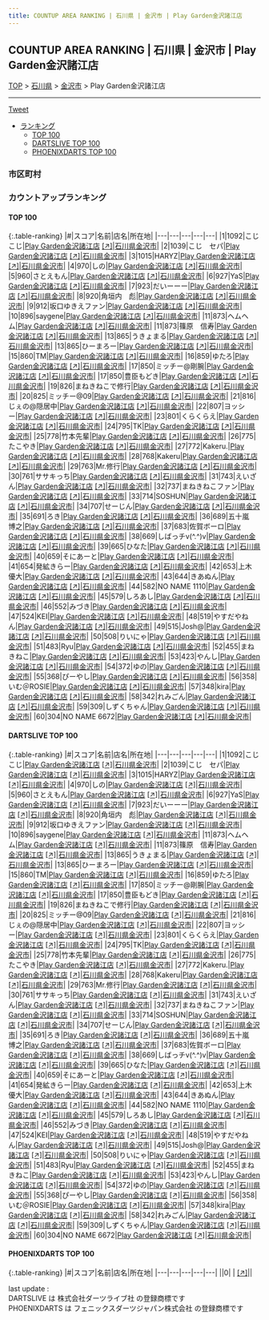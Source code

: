 ```yaml
---
title: COUNTUP AREA RANKING | 石川県 | 金沢市 | Play Garden金沢諸江店
---
```

## COUNTUP AREA RANKING | 石川県 | 金沢市 | Play Garden金沢諸江店

[TOP](/darts/rank/) > [石川県](/darts/rank/石川県/) > [金沢市](/darts/rank/石川県/金沢市/) > Play Garden金沢諸江店

___

<a href="https://twitter.com/share?ref_src=twsrc%5Etfw" data-text="COUNTUP AREA RANKING | 石川県金沢市Play Garden金沢諸江店" class="twitter-share-button" data-hashtags="DARTSLIVE,PHOENIXDARTS,darts,ダーツ" data-show-count="false">Tweet</a>

* [ランキング](#カウントアップランキング)
    * [TOP 100](#top-100)
    * [DARTSLIVE TOP 100](#dartslive-top-100)
    * [PHOENIXDARTS TOP 100](#phoenixdarts-top-100)

### 市区町村

<ul>

</ul>

### カウントアップランキング

#### TOP 100



{:.table-ranking}
|#|スコア|名前|店名|所在地|
|---|---|---|---|---|
|1|1092|<span class="rank-name-dl">こじこじ</span>|<a href="/darts/rank/shops/b4035b85b05b533858d385ea46352d8f.html">Play Garden金沢諸江店</a> <a href="https://search.dartslive.com/jp/shop/b4035b85b05b533858d385ea46352d8f">[↗]</a>|<a href="/darts/rank/石川県/金沢市">石川県金沢市</a>|
|2|1039|<span class="rank-name-dl">こじ　セパ</span>|<a href="/darts/rank/shops/b4035b85b05b533858d385ea46352d8f.html">Play Garden金沢諸江店</a> <a href="https://search.dartslive.com/jp/shop/b4035b85b05b533858d385ea46352d8f">[↗]</a>|<a href="/darts/rank/石川県/金沢市">石川県金沢市</a>|
|3|1015|<span class="rank-name-dl">HARYZ</span>|<a href="/darts/rank/shops/b4035b85b05b533858d385ea46352d8f.html">Play Garden金沢諸江店</a> <a href="https://search.dartslive.com/jp/shop/b4035b85b05b533858d385ea46352d8f">[↗]</a>|<a href="/darts/rank/石川県/金沢市">石川県金沢市</a>|
|4|970|<span class="rank-name-dl">しの</span>|<a href="/darts/rank/shops/b4035b85b05b533858d385ea46352d8f.html">Play Garden金沢諸江店</a> <a href="https://search.dartslive.com/jp/shop/b4035b85b05b533858d385ea46352d8f">[↗]</a>|<a href="/darts/rank/石川県/金沢市">石川県金沢市</a>|
|5|960|<span class="rank-name-dl">さとえもん</span>|<a href="/darts/rank/shops/b4035b85b05b533858d385ea46352d8f.html">Play Garden金沢諸江店</a> <a href="https://search.dartslive.com/jp/shop/b4035b85b05b533858d385ea46352d8f">[↗]</a>|<a href="/darts/rank/石川県/金沢市">石川県金沢市</a>|
|6|927|<span class="rank-name-dl">YaS</span>|<a href="/darts/rank/shops/b4035b85b05b533858d385ea46352d8f.html">Play Garden金沢諸江店</a> <a href="https://search.dartslive.com/jp/shop/b4035b85b05b533858d385ea46352d8f">[↗]</a>|<a href="/darts/rank/石川県/金沢市">石川県金沢市</a>|
|7|923|<span class="rank-name-dl">だいーーー</span>|<a href="/darts/rank/shops/b4035b85b05b533858d385ea46352d8f.html">Play Garden金沢諸江店</a> <a href="https://search.dartslive.com/jp/shop/b4035b85b05b533858d385ea46352d8f">[↗]</a>|<a href="/darts/rank/石川県/金沢市">石川県金沢市</a>|
|8|920|<span class="rank-name-dl">角垣内　彪</span>|<a href="/darts/rank/shops/b4035b85b05b533858d385ea46352d8f.html">Play Garden金沢諸江店</a> <a href="https://search.dartslive.com/jp/shop/b4035b85b05b533858d385ea46352d8f">[↗]</a>|<a href="/darts/rank/石川県/金沢市">石川県金沢市</a>|
|9|912|<span class="rank-name-dl">坂口ゆきえファン</span>|<a href="/darts/rank/shops/b4035b85b05b533858d385ea46352d8f.html">Play Garden金沢諸江店</a> <a href="https://search.dartslive.com/jp/shop/b4035b85b05b533858d385ea46352d8f">[↗]</a>|<a href="/darts/rank/石川県/金沢市">石川県金沢市</a>|
|10|896|<span class="rank-name-dl">saygene</span>|<a href="/darts/rank/shops/b4035b85b05b533858d385ea46352d8f.html">Play Garden金沢諸江店</a> <a href="https://search.dartslive.com/jp/shop/b4035b85b05b533858d385ea46352d8f">[↗]</a>|<a href="/darts/rank/石川県/金沢市">石川県金沢市</a>|
|11|873|<span class="rank-name-dl">ヘムヘム</span>|<a href="/darts/rank/shops/b4035b85b05b533858d385ea46352d8f.html">Play Garden金沢諸江店</a> <a href="https://search.dartslive.com/jp/shop/b4035b85b05b533858d385ea46352d8f">[↗]</a>|<a href="/darts/rank/石川県/金沢市">石川県金沢市</a>|
|11|873|<span class="rank-name-dl">篠原　信寿</span>|<a href="/darts/rank/shops/b4035b85b05b533858d385ea46352d8f.html">Play Garden金沢諸江店</a> <a href="https://search.dartslive.com/jp/shop/b4035b85b05b533858d385ea46352d8f">[↗]</a>|<a href="/darts/rank/石川県/金沢市">石川県金沢市</a>|
|13|865|<span class="rank-name-dl">うきょまる</span>|<a href="/darts/rank/shops/b4035b85b05b533858d385ea46352d8f.html">Play Garden金沢諸江店</a> <a href="https://search.dartslive.com/jp/shop/b4035b85b05b533858d385ea46352d8f">[↗]</a>|<a href="/darts/rank/石川県/金沢市">石川県金沢市</a>|
|13|865|<span class="rank-name-dl">ひーまろー</span>|<a href="/darts/rank/shops/b4035b85b05b533858d385ea46352d8f.html">Play Garden金沢諸江店</a> <a href="https://search.dartslive.com/jp/shop/b4035b85b05b533858d385ea46352d8f">[↗]</a>|<a href="/darts/rank/石川県/金沢市">石川県金沢市</a>|
|15|860|<span class="rank-name-dl">TM</span>|<a href="/darts/rank/shops/b4035b85b05b533858d385ea46352d8f.html">Play Garden金沢諸江店</a> <a href="https://search.dartslive.com/jp/shop/b4035b85b05b533858d385ea46352d8f">[↗]</a>|<a href="/darts/rank/石川県/金沢市">石川県金沢市</a>|
|16|859|<span class="rank-name-dl">ゆたろ</span>|<a href="/darts/rank/shops/b4035b85b05b533858d385ea46352d8f.html">Play Garden金沢諸江店</a> <a href="https://search.dartslive.com/jp/shop/b4035b85b05b533858d385ea46352d8f">[↗]</a>|<a href="/darts/rank/石川県/金沢市">石川県金沢市</a>|
|17|850|<span class="rank-name-dl">ミッチー@剛腕</span>|<a href="/darts/rank/shops/b4035b85b05b533858d385ea46352d8f.html">Play Garden金沢諸江店</a> <a href="https://search.dartslive.com/jp/shop/b4035b85b05b533858d385ea46352d8f">[↗]</a>|<a href="/darts/rank/石川県/金沢市">石川県金沢市</a>|
|17|850|<span class="rank-name-dl">豊臣もどき</span>|<a href="/darts/rank/shops/b4035b85b05b533858d385ea46352d8f.html">Play Garden金沢諸江店</a> <a href="https://search.dartslive.com/jp/shop/b4035b85b05b533858d385ea46352d8f">[↗]</a>|<a href="/darts/rank/石川県/金沢市">石川県金沢市</a>|
|19|826|<span class="rank-name-dl">まねきねこで修行</span>|<a href="/darts/rank/shops/b4035b85b05b533858d385ea46352d8f.html">Play Garden金沢諸江店</a> <a href="https://search.dartslive.com/jp/shop/b4035b85b05b533858d385ea46352d8f">[↗]</a>|<a href="/darts/rank/石川県/金沢市">石川県金沢市</a>|
|20|825|<span class="rank-name-dl">ミッチー@09</span>|<a href="/darts/rank/shops/b4035b85b05b533858d385ea46352d8f.html">Play Garden金沢諸江店</a> <a href="https://search.dartslive.com/jp/shop/b4035b85b05b533858d385ea46352d8f">[↗]</a>|<a href="/darts/rank/石川県/金沢市">石川県金沢市</a>|
|21|816|<span class="rank-name-dl">じぇの@隠居中</span>|<a href="/darts/rank/shops/b4035b85b05b533858d385ea46352d8f.html">Play Garden金沢諸江店</a> <a href="https://search.dartslive.com/jp/shop/b4035b85b05b533858d385ea46352d8f">[↗]</a>|<a href="/darts/rank/石川県/金沢市">石川県金沢市</a>|
|22|807|<span class="rank-name-dl">ヨッシー</span>|<a href="/darts/rank/shops/b4035b85b05b533858d385ea46352d8f.html">Play Garden金沢諸江店</a> <a href="https://search.dartslive.com/jp/shop/b4035b85b05b533858d385ea46352d8f">[↗]</a>|<a href="/darts/rank/石川県/金沢市">石川県金沢市</a>|
|23|801|<span class="rank-name-dl">くらくらえ</span>|<a href="/darts/rank/shops/b4035b85b05b533858d385ea46352d8f.html">Play Garden金沢諸江店</a> <a href="https://search.dartslive.com/jp/shop/b4035b85b05b533858d385ea46352d8f">[↗]</a>|<a href="/darts/rank/石川県/金沢市">石川県金沢市</a>|
|24|795|<span class="rank-name-dl">TK</span>|<a href="/darts/rank/shops/b4035b85b05b533858d385ea46352d8f.html">Play Garden金沢諸江店</a> <a href="https://search.dartslive.com/jp/shop/b4035b85b05b533858d385ea46352d8f">[↗]</a>|<a href="/darts/rank/石川県/金沢市">石川県金沢市</a>|
|25|778|<span class="rank-name-dl">竹本先輩</span>|<a href="/darts/rank/shops/b4035b85b05b533858d385ea46352d8f.html">Play Garden金沢諸江店</a> <a href="https://search.dartslive.com/jp/shop/b4035b85b05b533858d385ea46352d8f">[↗]</a>|<a href="/darts/rank/石川県/金沢市">石川県金沢市</a>|
|26|775|<span class="rank-name-dl">たこやき</span>|<a href="/darts/rank/shops/b4035b85b05b533858d385ea46352d8f.html">Play Garden金沢諸江店</a> <a href="https://search.dartslive.com/jp/shop/b4035b85b05b533858d385ea46352d8f">[↗]</a>|<a href="/darts/rank/石川県/金沢市">石川県金沢市</a>|
|27|772|<span class="rank-name-dl">Kakeru.</span>|<a href="/darts/rank/shops/b4035b85b05b533858d385ea46352d8f.html">Play Garden金沢諸江店</a> <a href="https://search.dartslive.com/jp/shop/b4035b85b05b533858d385ea46352d8f">[↗]</a>|<a href="/darts/rank/石川県/金沢市">石川県金沢市</a>|
|28|768|<span class="rank-name-dl">Kakeru</span>|<a href="/darts/rank/shops/b4035b85b05b533858d385ea46352d8f.html">Play Garden金沢諸江店</a> <a href="https://search.dartslive.com/jp/shop/b4035b85b05b533858d385ea46352d8f">[↗]</a>|<a href="/darts/rank/石川県/金沢市">石川県金沢市</a>|
|29|763|<span class="rank-name-dl">Mr.修行</span>|<a href="/darts/rank/shops/b4035b85b05b533858d385ea46352d8f.html">Play Garden金沢諸江店</a> <a href="https://search.dartslive.com/jp/shop/b4035b85b05b533858d385ea46352d8f">[↗]</a>|<a href="/darts/rank/石川県/金沢市">石川県金沢市</a>|
|30|761|<span class="rank-name-dl">ササキっち</span>|<a href="/darts/rank/shops/b4035b85b05b533858d385ea46352d8f.html">Play Garden金沢諸江店</a> <a href="https://search.dartslive.com/jp/shop/b4035b85b05b533858d385ea46352d8f">[↗]</a>|<a href="/darts/rank/石川県/金沢市">石川県金沢市</a>|
|31|743|<span class="rank-name-dl">えいざん</span>|<a href="/darts/rank/shops/b4035b85b05b533858d385ea46352d8f.html">Play Garden金沢諸江店</a> <a href="https://search.dartslive.com/jp/shop/b4035b85b05b533858d385ea46352d8f">[↗]</a>|<a href="/darts/rank/石川県/金沢市">石川県金沢市</a>|
|32|737|<span class="rank-name-dl">まねきねこファン</span>|<a href="/darts/rank/shops/b4035b85b05b533858d385ea46352d8f.html">Play Garden金沢諸江店</a> <a href="https://search.dartslive.com/jp/shop/b4035b85b05b533858d385ea46352d8f">[↗]</a>|<a href="/darts/rank/石川県/金沢市">石川県金沢市</a>|
|33|714|<span class="rank-name-dl">SOSHUN</span>|<a href="/darts/rank/shops/b4035b85b05b533858d385ea46352d8f.html">Play Garden金沢諸江店</a> <a href="https://search.dartslive.com/jp/shop/b4035b85b05b533858d385ea46352d8f">[↗]</a>|<a href="/darts/rank/石川県/金沢市">石川県金沢市</a>|
|34|707|<span class="rank-name-dl">せーじん</span>|<a href="/darts/rank/shops/b4035b85b05b533858d385ea46352d8f.html">Play Garden金沢諸江店</a> <a href="https://search.dartslive.com/jp/shop/b4035b85b05b533858d385ea46352d8f">[↗]</a>|<a href="/darts/rank/石川県/金沢市">石川県金沢市</a>|
|35|691|<span class="rank-name-dl">ろき</span>|<a href="/darts/rank/shops/b4035b85b05b533858d385ea46352d8f.html">Play Garden金沢諸江店</a> <a href="https://search.dartslive.com/jp/shop/b4035b85b05b533858d385ea46352d8f">[↗]</a>|<a href="/darts/rank/石川県/金沢市">石川県金沢市</a>|
|36|689|<span class="rank-name-dl">五十嵐　博之</span>|<a href="/darts/rank/shops/b4035b85b05b533858d385ea46352d8f.html">Play Garden金沢諸江店</a> <a href="https://search.dartslive.com/jp/shop/b4035b85b05b533858d385ea46352d8f">[↗]</a>|<a href="/darts/rank/石川県/金沢市">石川県金沢市</a>|
|37|683|<span class="rank-name-dl">佐賀ボーロ</span>|<a href="/darts/rank/shops/b4035b85b05b533858d385ea46352d8f.html">Play Garden金沢諸江店</a> <a href="https://search.dartslive.com/jp/shop/b4035b85b05b533858d385ea46352d8f">[↗]</a>|<a href="/darts/rank/石川県/金沢市">石川県金沢市</a>|
|38|669|<span class="rank-name-dl">しばっチv(^.^)v</span>|<a href="/darts/rank/shops/b4035b85b05b533858d385ea46352d8f.html">Play Garden金沢諸江店</a> <a href="https://search.dartslive.com/jp/shop/b4035b85b05b533858d385ea46352d8f">[↗]</a>|<a href="/darts/rank/石川県/金沢市">石川県金沢市</a>|
|39|665|<span class="rank-name-dl">ひなた</span>|<a href="/darts/rank/shops/b4035b85b05b533858d385ea46352d8f.html">Play Garden金沢諸江店</a> <a href="https://search.dartslive.com/jp/shop/b4035b85b05b533858d385ea46352d8f">[↗]</a>|<a href="/darts/rank/石川県/金沢市">石川県金沢市</a>|
|40|659|<span class="rank-name-dl">そにあーと</span>|<a href="/darts/rank/shops/b4035b85b05b533858d385ea46352d8f.html">Play Garden金沢諸江店</a> <a href="https://search.dartslive.com/jp/shop/b4035b85b05b533858d385ea46352d8f">[↗]</a>|<a href="/darts/rank/石川県/金沢市">石川県金沢市</a>|
|41|654|<span class="rank-name-dl">発絋きらー</span>|<a href="/darts/rank/shops/b4035b85b05b533858d385ea46352d8f.html">Play Garden金沢諸江店</a> <a href="https://search.dartslive.com/jp/shop/b4035b85b05b533858d385ea46352d8f">[↗]</a>|<a href="/darts/rank/石川県/金沢市">石川県金沢市</a>|
|42|653|<span class="rank-name-dl">上木 優大</span>|<a href="/darts/rank/shops/b4035b85b05b533858d385ea46352d8f.html">Play Garden金沢諸江店</a> <a href="https://search.dartslive.com/jp/shop/b4035b85b05b533858d385ea46352d8f">[↗]</a>|<a href="/darts/rank/石川県/金沢市">石川県金沢市</a>|
|43|644|<span class="rank-name-dl">きあぬん</span>|<a href="/darts/rank/shops/b4035b85b05b533858d385ea46352d8f.html">Play Garden金沢諸江店</a> <a href="https://search.dartslive.com/jp/shop/b4035b85b05b533858d385ea46352d8f">[↗]</a>|<a href="/darts/rank/石川県/金沢市">石川県金沢市</a>|
|44|582|<span class="rank-name-dl">NO NAME 1110</span>|<a href="/darts/rank/shops/b4035b85b05b533858d385ea46352d8f.html">Play Garden金沢諸江店</a> <a href="https://search.dartslive.com/jp/shop/b4035b85b05b533858d385ea46352d8f">[↗]</a>|<a href="/darts/rank/石川県/金沢市">石川県金沢市</a>|
|45|579|<span class="rank-name-dl">しろあし</span>|<a href="/darts/rank/shops/b4035b85b05b533858d385ea46352d8f.html">Play Garden金沢諸江店</a> <a href="https://search.dartslive.com/jp/shop/b4035b85b05b533858d385ea46352d8f">[↗]</a>|<a href="/darts/rank/石川県/金沢市">石川県金沢市</a>|
|46|552|<span class="rank-name-dl">みづき</span>|<a href="/darts/rank/shops/b4035b85b05b533858d385ea46352d8f.html">Play Garden金沢諸江店</a> <a href="https://search.dartslive.com/jp/shop/b4035b85b05b533858d385ea46352d8f">[↗]</a>|<a href="/darts/rank/石川県/金沢市">石川県金沢市</a>|
|47|524|<span class="rank-name-dl">KEI</span>|<a href="/darts/rank/shops/b4035b85b05b533858d385ea46352d8f.html">Play Garden金沢諸江店</a> <a href="https://search.dartslive.com/jp/shop/b4035b85b05b533858d385ea46352d8f">[↗]</a>|<a href="/darts/rank/石川県/金沢市">石川県金沢市</a>|
|48|519|<span class="rank-name-dl">やすだやねん</span>|<a href="/darts/rank/shops/b4035b85b05b533858d385ea46352d8f.html">Play Garden金沢諸江店</a> <a href="https://search.dartslive.com/jp/shop/b4035b85b05b533858d385ea46352d8f">[↗]</a>|<a href="/darts/rank/石川県/金沢市">石川県金沢市</a>|
|49|515|<span class="rank-name-dl">Josh@</span>|<a href="/darts/rank/shops/b4035b85b05b533858d385ea46352d8f.html">Play Garden金沢諸江店</a> <a href="https://search.dartslive.com/jp/shop/b4035b85b05b533858d385ea46352d8f">[↗]</a>|<a href="/darts/rank/石川県/金沢市">石川県金沢市</a>|
|50|508|<span class="rank-name-dl">りいにゃ</span>|<a href="/darts/rank/shops/b4035b85b05b533858d385ea46352d8f.html">Play Garden金沢諸江店</a> <a href="https://search.dartslive.com/jp/shop/b4035b85b05b533858d385ea46352d8f">[↗]</a>|<a href="/darts/rank/石川県/金沢市">石川県金沢市</a>|
|51|483|<span class="rank-name-dl">Ryu</span>|<a href="/darts/rank/shops/b4035b85b05b533858d385ea46352d8f.html">Play Garden金沢諸江店</a> <a href="https://search.dartslive.com/jp/shop/b4035b85b05b533858d385ea46352d8f">[↗]</a>|<a href="/darts/rank/石川県/金沢市">石川県金沢市</a>|
|52|455|<span class="rank-name-dl">まねきねこ</span>|<a href="/darts/rank/shops/b4035b85b05b533858d385ea46352d8f.html">Play Garden金沢諸江店</a> <a href="https://search.dartslive.com/jp/shop/b4035b85b05b533858d385ea46352d8f">[↗]</a>|<a href="/darts/rank/石川県/金沢市">石川県金沢市</a>|
|53|423|<span class="rank-name-dl">やんし</span>|<a href="/darts/rank/shops/b4035b85b05b533858d385ea46352d8f.html">Play Garden金沢諸江店</a> <a href="https://search.dartslive.com/jp/shop/b4035b85b05b533858d385ea46352d8f">[↗]</a>|<a href="/darts/rank/石川県/金沢市">石川県金沢市</a>|
|54|372|<span class="rank-name-dl">ゆの</span>|<a href="/darts/rank/shops/b4035b85b05b533858d385ea46352d8f.html">Play Garden金沢諸江店</a> <a href="https://search.dartslive.com/jp/shop/b4035b85b05b533858d385ea46352d8f">[↗]</a>|<a href="/darts/rank/石川県/金沢市">石川県金沢市</a>|
|55|368|<span class="rank-name-dl">ぴーやし</span>|<a href="/darts/rank/shops/b4035b85b05b533858d385ea46352d8f.html">Play Garden金沢諸江店</a> <a href="https://search.dartslive.com/jp/shop/b4035b85b05b533858d385ea46352d8f">[↗]</a>|<a href="/darts/rank/石川県/金沢市">石川県金沢市</a>|
|56|358|<span class="rank-name-dl">いむ＠ROSIE</span>|<a href="/darts/rank/shops/b4035b85b05b533858d385ea46352d8f.html">Play Garden金沢諸江店</a> <a href="https://search.dartslive.com/jp/shop/b4035b85b05b533858d385ea46352d8f">[↗]</a>|<a href="/darts/rank/石川県/金沢市">石川県金沢市</a>|
|57|348|<span class="rank-name-dl">kira</span>|<a href="/darts/rank/shops/b4035b85b05b533858d385ea46352d8f.html">Play Garden金沢諸江店</a> <a href="https://search.dartslive.com/jp/shop/b4035b85b05b533858d385ea46352d8f">[↗]</a>|<a href="/darts/rank/石川県/金沢市">石川県金沢市</a>|
|58|342|<span class="rank-name-dl">れみごん</span>|<a href="/darts/rank/shops/b4035b85b05b533858d385ea46352d8f.html">Play Garden金沢諸江店</a> <a href="https://search.dartslive.com/jp/shop/b4035b85b05b533858d385ea46352d8f">[↗]</a>|<a href="/darts/rank/石川県/金沢市">石川県金沢市</a>|
|59|309|<span class="rank-name-dl">しずくちゃん</span>|<a href="/darts/rank/shops/b4035b85b05b533858d385ea46352d8f.html">Play Garden金沢諸江店</a> <a href="https://search.dartslive.com/jp/shop/b4035b85b05b533858d385ea46352d8f">[↗]</a>|<a href="/darts/rank/石川県/金沢市">石川県金沢市</a>|
|60|304|<span class="rank-name-dl">NO NAME 6672</span>|<a href="/darts/rank/shops/b4035b85b05b533858d385ea46352d8f.html">Play Garden金沢諸江店</a> <a href="https://search.dartslive.com/jp/shop/b4035b85b05b533858d385ea46352d8f">[↗]</a>|<a href="/darts/rank/石川県/金沢市">石川県金沢市</a>|


#### DARTSLIVE TOP 100



{:.table-ranking}
|#|スコア|名前|店名|所在地|
|---|---|---|---|---|
|1|1092|<span class="rank-name-dl">こじこじ</span>|<a href="/darts/rank/shops/b4035b85b05b533858d385ea46352d8f.html">Play Garden金沢諸江店</a> <a href="https://search.dartslive.com/jp/shop/b4035b85b05b533858d385ea46352d8f">[↗]</a>|<a href="/darts/rank/石川県/金沢市">石川県金沢市</a>|
|2|1039|<span class="rank-name-dl">こじ　セパ</span>|<a href="/darts/rank/shops/b4035b85b05b533858d385ea46352d8f.html">Play Garden金沢諸江店</a> <a href="https://search.dartslive.com/jp/shop/b4035b85b05b533858d385ea46352d8f">[↗]</a>|<a href="/darts/rank/石川県/金沢市">石川県金沢市</a>|
|3|1015|<span class="rank-name-dl">HARYZ</span>|<a href="/darts/rank/shops/b4035b85b05b533858d385ea46352d8f.html">Play Garden金沢諸江店</a> <a href="https://search.dartslive.com/jp/shop/b4035b85b05b533858d385ea46352d8f">[↗]</a>|<a href="/darts/rank/石川県/金沢市">石川県金沢市</a>|
|4|970|<span class="rank-name-dl">しの</span>|<a href="/darts/rank/shops/b4035b85b05b533858d385ea46352d8f.html">Play Garden金沢諸江店</a> <a href="https://search.dartslive.com/jp/shop/b4035b85b05b533858d385ea46352d8f">[↗]</a>|<a href="/darts/rank/石川県/金沢市">石川県金沢市</a>|
|5|960|<span class="rank-name-dl">さとえもん</span>|<a href="/darts/rank/shops/b4035b85b05b533858d385ea46352d8f.html">Play Garden金沢諸江店</a> <a href="https://search.dartslive.com/jp/shop/b4035b85b05b533858d385ea46352d8f">[↗]</a>|<a href="/darts/rank/石川県/金沢市">石川県金沢市</a>|
|6|927|<span class="rank-name-dl">YaS</span>|<a href="/darts/rank/shops/b4035b85b05b533858d385ea46352d8f.html">Play Garden金沢諸江店</a> <a href="https://search.dartslive.com/jp/shop/b4035b85b05b533858d385ea46352d8f">[↗]</a>|<a href="/darts/rank/石川県/金沢市">石川県金沢市</a>|
|7|923|<span class="rank-name-dl">だいーーー</span>|<a href="/darts/rank/shops/b4035b85b05b533858d385ea46352d8f.html">Play Garden金沢諸江店</a> <a href="https://search.dartslive.com/jp/shop/b4035b85b05b533858d385ea46352d8f">[↗]</a>|<a href="/darts/rank/石川県/金沢市">石川県金沢市</a>|
|8|920|<span class="rank-name-dl">角垣内　彪</span>|<a href="/darts/rank/shops/b4035b85b05b533858d385ea46352d8f.html">Play Garden金沢諸江店</a> <a href="https://search.dartslive.com/jp/shop/b4035b85b05b533858d385ea46352d8f">[↗]</a>|<a href="/darts/rank/石川県/金沢市">石川県金沢市</a>|
|9|912|<span class="rank-name-dl">坂口ゆきえファン</span>|<a href="/darts/rank/shops/b4035b85b05b533858d385ea46352d8f.html">Play Garden金沢諸江店</a> <a href="https://search.dartslive.com/jp/shop/b4035b85b05b533858d385ea46352d8f">[↗]</a>|<a href="/darts/rank/石川県/金沢市">石川県金沢市</a>|
|10|896|<span class="rank-name-dl">saygene</span>|<a href="/darts/rank/shops/b4035b85b05b533858d385ea46352d8f.html">Play Garden金沢諸江店</a> <a href="https://search.dartslive.com/jp/shop/b4035b85b05b533858d385ea46352d8f">[↗]</a>|<a href="/darts/rank/石川県/金沢市">石川県金沢市</a>|
|11|873|<span class="rank-name-dl">ヘムヘム</span>|<a href="/darts/rank/shops/b4035b85b05b533858d385ea46352d8f.html">Play Garden金沢諸江店</a> <a href="https://search.dartslive.com/jp/shop/b4035b85b05b533858d385ea46352d8f">[↗]</a>|<a href="/darts/rank/石川県/金沢市">石川県金沢市</a>|
|11|873|<span class="rank-name-dl">篠原　信寿</span>|<a href="/darts/rank/shops/b4035b85b05b533858d385ea46352d8f.html">Play Garden金沢諸江店</a> <a href="https://search.dartslive.com/jp/shop/b4035b85b05b533858d385ea46352d8f">[↗]</a>|<a href="/darts/rank/石川県/金沢市">石川県金沢市</a>|
|13|865|<span class="rank-name-dl">うきょまる</span>|<a href="/darts/rank/shops/b4035b85b05b533858d385ea46352d8f.html">Play Garden金沢諸江店</a> <a href="https://search.dartslive.com/jp/shop/b4035b85b05b533858d385ea46352d8f">[↗]</a>|<a href="/darts/rank/石川県/金沢市">石川県金沢市</a>|
|13|865|<span class="rank-name-dl">ひーまろー</span>|<a href="/darts/rank/shops/b4035b85b05b533858d385ea46352d8f.html">Play Garden金沢諸江店</a> <a href="https://search.dartslive.com/jp/shop/b4035b85b05b533858d385ea46352d8f">[↗]</a>|<a href="/darts/rank/石川県/金沢市">石川県金沢市</a>|
|15|860|<span class="rank-name-dl">TM</span>|<a href="/darts/rank/shops/b4035b85b05b533858d385ea46352d8f.html">Play Garden金沢諸江店</a> <a href="https://search.dartslive.com/jp/shop/b4035b85b05b533858d385ea46352d8f">[↗]</a>|<a href="/darts/rank/石川県/金沢市">石川県金沢市</a>|
|16|859|<span class="rank-name-dl">ゆたろ</span>|<a href="/darts/rank/shops/b4035b85b05b533858d385ea46352d8f.html">Play Garden金沢諸江店</a> <a href="https://search.dartslive.com/jp/shop/b4035b85b05b533858d385ea46352d8f">[↗]</a>|<a href="/darts/rank/石川県/金沢市">石川県金沢市</a>|
|17|850|<span class="rank-name-dl">ミッチー@剛腕</span>|<a href="/darts/rank/shops/b4035b85b05b533858d385ea46352d8f.html">Play Garden金沢諸江店</a> <a href="https://search.dartslive.com/jp/shop/b4035b85b05b533858d385ea46352d8f">[↗]</a>|<a href="/darts/rank/石川県/金沢市">石川県金沢市</a>|
|17|850|<span class="rank-name-dl">豊臣もどき</span>|<a href="/darts/rank/shops/b4035b85b05b533858d385ea46352d8f.html">Play Garden金沢諸江店</a> <a href="https://search.dartslive.com/jp/shop/b4035b85b05b533858d385ea46352d8f">[↗]</a>|<a href="/darts/rank/石川県/金沢市">石川県金沢市</a>|
|19|826|<span class="rank-name-dl">まねきねこで修行</span>|<a href="/darts/rank/shops/b4035b85b05b533858d385ea46352d8f.html">Play Garden金沢諸江店</a> <a href="https://search.dartslive.com/jp/shop/b4035b85b05b533858d385ea46352d8f">[↗]</a>|<a href="/darts/rank/石川県/金沢市">石川県金沢市</a>|
|20|825|<span class="rank-name-dl">ミッチー@09</span>|<a href="/darts/rank/shops/b4035b85b05b533858d385ea46352d8f.html">Play Garden金沢諸江店</a> <a href="https://search.dartslive.com/jp/shop/b4035b85b05b533858d385ea46352d8f">[↗]</a>|<a href="/darts/rank/石川県/金沢市">石川県金沢市</a>|
|21|816|<span class="rank-name-dl">じぇの@隠居中</span>|<a href="/darts/rank/shops/b4035b85b05b533858d385ea46352d8f.html">Play Garden金沢諸江店</a> <a href="https://search.dartslive.com/jp/shop/b4035b85b05b533858d385ea46352d8f">[↗]</a>|<a href="/darts/rank/石川県/金沢市">石川県金沢市</a>|
|22|807|<span class="rank-name-dl">ヨッシー</span>|<a href="/darts/rank/shops/b4035b85b05b533858d385ea46352d8f.html">Play Garden金沢諸江店</a> <a href="https://search.dartslive.com/jp/shop/b4035b85b05b533858d385ea46352d8f">[↗]</a>|<a href="/darts/rank/石川県/金沢市">石川県金沢市</a>|
|23|801|<span class="rank-name-dl">くらくらえ</span>|<a href="/darts/rank/shops/b4035b85b05b533858d385ea46352d8f.html">Play Garden金沢諸江店</a> <a href="https://search.dartslive.com/jp/shop/b4035b85b05b533858d385ea46352d8f">[↗]</a>|<a href="/darts/rank/石川県/金沢市">石川県金沢市</a>|
|24|795|<span class="rank-name-dl">TK</span>|<a href="/darts/rank/shops/b4035b85b05b533858d385ea46352d8f.html">Play Garden金沢諸江店</a> <a href="https://search.dartslive.com/jp/shop/b4035b85b05b533858d385ea46352d8f">[↗]</a>|<a href="/darts/rank/石川県/金沢市">石川県金沢市</a>|
|25|778|<span class="rank-name-dl">竹本先輩</span>|<a href="/darts/rank/shops/b4035b85b05b533858d385ea46352d8f.html">Play Garden金沢諸江店</a> <a href="https://search.dartslive.com/jp/shop/b4035b85b05b533858d385ea46352d8f">[↗]</a>|<a href="/darts/rank/石川県/金沢市">石川県金沢市</a>|
|26|775|<span class="rank-name-dl">たこやき</span>|<a href="/darts/rank/shops/b4035b85b05b533858d385ea46352d8f.html">Play Garden金沢諸江店</a> <a href="https://search.dartslive.com/jp/shop/b4035b85b05b533858d385ea46352d8f">[↗]</a>|<a href="/darts/rank/石川県/金沢市">石川県金沢市</a>|
|27|772|<span class="rank-name-dl">Kakeru.</span>|<a href="/darts/rank/shops/b4035b85b05b533858d385ea46352d8f.html">Play Garden金沢諸江店</a> <a href="https://search.dartslive.com/jp/shop/b4035b85b05b533858d385ea46352d8f">[↗]</a>|<a href="/darts/rank/石川県/金沢市">石川県金沢市</a>|
|28|768|<span class="rank-name-dl">Kakeru</span>|<a href="/darts/rank/shops/b4035b85b05b533858d385ea46352d8f.html">Play Garden金沢諸江店</a> <a href="https://search.dartslive.com/jp/shop/b4035b85b05b533858d385ea46352d8f">[↗]</a>|<a href="/darts/rank/石川県/金沢市">石川県金沢市</a>|
|29|763|<span class="rank-name-dl">Mr.修行</span>|<a href="/darts/rank/shops/b4035b85b05b533858d385ea46352d8f.html">Play Garden金沢諸江店</a> <a href="https://search.dartslive.com/jp/shop/b4035b85b05b533858d385ea46352d8f">[↗]</a>|<a href="/darts/rank/石川県/金沢市">石川県金沢市</a>|
|30|761|<span class="rank-name-dl">ササキっち</span>|<a href="/darts/rank/shops/b4035b85b05b533858d385ea46352d8f.html">Play Garden金沢諸江店</a> <a href="https://search.dartslive.com/jp/shop/b4035b85b05b533858d385ea46352d8f">[↗]</a>|<a href="/darts/rank/石川県/金沢市">石川県金沢市</a>|
|31|743|<span class="rank-name-dl">えいざん</span>|<a href="/darts/rank/shops/b4035b85b05b533858d385ea46352d8f.html">Play Garden金沢諸江店</a> <a href="https://search.dartslive.com/jp/shop/b4035b85b05b533858d385ea46352d8f">[↗]</a>|<a href="/darts/rank/石川県/金沢市">石川県金沢市</a>|
|32|737|<span class="rank-name-dl">まねきねこファン</span>|<a href="/darts/rank/shops/b4035b85b05b533858d385ea46352d8f.html">Play Garden金沢諸江店</a> <a href="https://search.dartslive.com/jp/shop/b4035b85b05b533858d385ea46352d8f">[↗]</a>|<a href="/darts/rank/石川県/金沢市">石川県金沢市</a>|
|33|714|<span class="rank-name-dl">SOSHUN</span>|<a href="/darts/rank/shops/b4035b85b05b533858d385ea46352d8f.html">Play Garden金沢諸江店</a> <a href="https://search.dartslive.com/jp/shop/b4035b85b05b533858d385ea46352d8f">[↗]</a>|<a href="/darts/rank/石川県/金沢市">石川県金沢市</a>|
|34|707|<span class="rank-name-dl">せーじん</span>|<a href="/darts/rank/shops/b4035b85b05b533858d385ea46352d8f.html">Play Garden金沢諸江店</a> <a href="https://search.dartslive.com/jp/shop/b4035b85b05b533858d385ea46352d8f">[↗]</a>|<a href="/darts/rank/石川県/金沢市">石川県金沢市</a>|
|35|691|<span class="rank-name-dl">ろき</span>|<a href="/darts/rank/shops/b4035b85b05b533858d385ea46352d8f.html">Play Garden金沢諸江店</a> <a href="https://search.dartslive.com/jp/shop/b4035b85b05b533858d385ea46352d8f">[↗]</a>|<a href="/darts/rank/石川県/金沢市">石川県金沢市</a>|
|36|689|<span class="rank-name-dl">五十嵐　博之</span>|<a href="/darts/rank/shops/b4035b85b05b533858d385ea46352d8f.html">Play Garden金沢諸江店</a> <a href="https://search.dartslive.com/jp/shop/b4035b85b05b533858d385ea46352d8f">[↗]</a>|<a href="/darts/rank/石川県/金沢市">石川県金沢市</a>|
|37|683|<span class="rank-name-dl">佐賀ボーロ</span>|<a href="/darts/rank/shops/b4035b85b05b533858d385ea46352d8f.html">Play Garden金沢諸江店</a> <a href="https://search.dartslive.com/jp/shop/b4035b85b05b533858d385ea46352d8f">[↗]</a>|<a href="/darts/rank/石川県/金沢市">石川県金沢市</a>|
|38|669|<span class="rank-name-dl">しばっチv(^.^)v</span>|<a href="/darts/rank/shops/b4035b85b05b533858d385ea46352d8f.html">Play Garden金沢諸江店</a> <a href="https://search.dartslive.com/jp/shop/b4035b85b05b533858d385ea46352d8f">[↗]</a>|<a href="/darts/rank/石川県/金沢市">石川県金沢市</a>|
|39|665|<span class="rank-name-dl">ひなた</span>|<a href="/darts/rank/shops/b4035b85b05b533858d385ea46352d8f.html">Play Garden金沢諸江店</a> <a href="https://search.dartslive.com/jp/shop/b4035b85b05b533858d385ea46352d8f">[↗]</a>|<a href="/darts/rank/石川県/金沢市">石川県金沢市</a>|
|40|659|<span class="rank-name-dl">そにあーと</span>|<a href="/darts/rank/shops/b4035b85b05b533858d385ea46352d8f.html">Play Garden金沢諸江店</a> <a href="https://search.dartslive.com/jp/shop/b4035b85b05b533858d385ea46352d8f">[↗]</a>|<a href="/darts/rank/石川県/金沢市">石川県金沢市</a>|
|41|654|<span class="rank-name-dl">発絋きらー</span>|<a href="/darts/rank/shops/b4035b85b05b533858d385ea46352d8f.html">Play Garden金沢諸江店</a> <a href="https://search.dartslive.com/jp/shop/b4035b85b05b533858d385ea46352d8f">[↗]</a>|<a href="/darts/rank/石川県/金沢市">石川県金沢市</a>|
|42|653|<span class="rank-name-dl">上木 優大</span>|<a href="/darts/rank/shops/b4035b85b05b533858d385ea46352d8f.html">Play Garden金沢諸江店</a> <a href="https://search.dartslive.com/jp/shop/b4035b85b05b533858d385ea46352d8f">[↗]</a>|<a href="/darts/rank/石川県/金沢市">石川県金沢市</a>|
|43|644|<span class="rank-name-dl">きあぬん</span>|<a href="/darts/rank/shops/b4035b85b05b533858d385ea46352d8f.html">Play Garden金沢諸江店</a> <a href="https://search.dartslive.com/jp/shop/b4035b85b05b533858d385ea46352d8f">[↗]</a>|<a href="/darts/rank/石川県/金沢市">石川県金沢市</a>|
|44|582|<span class="rank-name-dl">NO NAME 1110</span>|<a href="/darts/rank/shops/b4035b85b05b533858d385ea46352d8f.html">Play Garden金沢諸江店</a> <a href="https://search.dartslive.com/jp/shop/b4035b85b05b533858d385ea46352d8f">[↗]</a>|<a href="/darts/rank/石川県/金沢市">石川県金沢市</a>|
|45|579|<span class="rank-name-dl">しろあし</span>|<a href="/darts/rank/shops/b4035b85b05b533858d385ea46352d8f.html">Play Garden金沢諸江店</a> <a href="https://search.dartslive.com/jp/shop/b4035b85b05b533858d385ea46352d8f">[↗]</a>|<a href="/darts/rank/石川県/金沢市">石川県金沢市</a>|
|46|552|<span class="rank-name-dl">みづき</span>|<a href="/darts/rank/shops/b4035b85b05b533858d385ea46352d8f.html">Play Garden金沢諸江店</a> <a href="https://search.dartslive.com/jp/shop/b4035b85b05b533858d385ea46352d8f">[↗]</a>|<a href="/darts/rank/石川県/金沢市">石川県金沢市</a>|
|47|524|<span class="rank-name-dl">KEI</span>|<a href="/darts/rank/shops/b4035b85b05b533858d385ea46352d8f.html">Play Garden金沢諸江店</a> <a href="https://search.dartslive.com/jp/shop/b4035b85b05b533858d385ea46352d8f">[↗]</a>|<a href="/darts/rank/石川県/金沢市">石川県金沢市</a>|
|48|519|<span class="rank-name-dl">やすだやねん</span>|<a href="/darts/rank/shops/b4035b85b05b533858d385ea46352d8f.html">Play Garden金沢諸江店</a> <a href="https://search.dartslive.com/jp/shop/b4035b85b05b533858d385ea46352d8f">[↗]</a>|<a href="/darts/rank/石川県/金沢市">石川県金沢市</a>|
|49|515|<span class="rank-name-dl">Josh@</span>|<a href="/darts/rank/shops/b4035b85b05b533858d385ea46352d8f.html">Play Garden金沢諸江店</a> <a href="https://search.dartslive.com/jp/shop/b4035b85b05b533858d385ea46352d8f">[↗]</a>|<a href="/darts/rank/石川県/金沢市">石川県金沢市</a>|
|50|508|<span class="rank-name-dl">りいにゃ</span>|<a href="/darts/rank/shops/b4035b85b05b533858d385ea46352d8f.html">Play Garden金沢諸江店</a> <a href="https://search.dartslive.com/jp/shop/b4035b85b05b533858d385ea46352d8f">[↗]</a>|<a href="/darts/rank/石川県/金沢市">石川県金沢市</a>|
|51|483|<span class="rank-name-dl">Ryu</span>|<a href="/darts/rank/shops/b4035b85b05b533858d385ea46352d8f.html">Play Garden金沢諸江店</a> <a href="https://search.dartslive.com/jp/shop/b4035b85b05b533858d385ea46352d8f">[↗]</a>|<a href="/darts/rank/石川県/金沢市">石川県金沢市</a>|
|52|455|<span class="rank-name-dl">まねきねこ</span>|<a href="/darts/rank/shops/b4035b85b05b533858d385ea46352d8f.html">Play Garden金沢諸江店</a> <a href="https://search.dartslive.com/jp/shop/b4035b85b05b533858d385ea46352d8f">[↗]</a>|<a href="/darts/rank/石川県/金沢市">石川県金沢市</a>|
|53|423|<span class="rank-name-dl">やんし</span>|<a href="/darts/rank/shops/b4035b85b05b533858d385ea46352d8f.html">Play Garden金沢諸江店</a> <a href="https://search.dartslive.com/jp/shop/b4035b85b05b533858d385ea46352d8f">[↗]</a>|<a href="/darts/rank/石川県/金沢市">石川県金沢市</a>|
|54|372|<span class="rank-name-dl">ゆの</span>|<a href="/darts/rank/shops/b4035b85b05b533858d385ea46352d8f.html">Play Garden金沢諸江店</a> <a href="https://search.dartslive.com/jp/shop/b4035b85b05b533858d385ea46352d8f">[↗]</a>|<a href="/darts/rank/石川県/金沢市">石川県金沢市</a>|
|55|368|<span class="rank-name-dl">ぴーやし</span>|<a href="/darts/rank/shops/b4035b85b05b533858d385ea46352d8f.html">Play Garden金沢諸江店</a> <a href="https://search.dartslive.com/jp/shop/b4035b85b05b533858d385ea46352d8f">[↗]</a>|<a href="/darts/rank/石川県/金沢市">石川県金沢市</a>|
|56|358|<span class="rank-name-dl">いむ＠ROSIE</span>|<a href="/darts/rank/shops/b4035b85b05b533858d385ea46352d8f.html">Play Garden金沢諸江店</a> <a href="https://search.dartslive.com/jp/shop/b4035b85b05b533858d385ea46352d8f">[↗]</a>|<a href="/darts/rank/石川県/金沢市">石川県金沢市</a>|
|57|348|<span class="rank-name-dl">kira</span>|<a href="/darts/rank/shops/b4035b85b05b533858d385ea46352d8f.html">Play Garden金沢諸江店</a> <a href="https://search.dartslive.com/jp/shop/b4035b85b05b533858d385ea46352d8f">[↗]</a>|<a href="/darts/rank/石川県/金沢市">石川県金沢市</a>|
|58|342|<span class="rank-name-dl">れみごん</span>|<a href="/darts/rank/shops/b4035b85b05b533858d385ea46352d8f.html">Play Garden金沢諸江店</a> <a href="https://search.dartslive.com/jp/shop/b4035b85b05b533858d385ea46352d8f">[↗]</a>|<a href="/darts/rank/石川県/金沢市">石川県金沢市</a>|
|59|309|<span class="rank-name-dl">しずくちゃん</span>|<a href="/darts/rank/shops/b4035b85b05b533858d385ea46352d8f.html">Play Garden金沢諸江店</a> <a href="https://search.dartslive.com/jp/shop/b4035b85b05b533858d385ea46352d8f">[↗]</a>|<a href="/darts/rank/石川県/金沢市">石川県金沢市</a>|
|60|304|<span class="rank-name-dl">NO NAME 6672</span>|<a href="/darts/rank/shops/b4035b85b05b533858d385ea46352d8f.html">Play Garden金沢諸江店</a> <a href="https://search.dartslive.com/jp/shop/b4035b85b05b533858d385ea46352d8f">[↗]</a>|<a href="/darts/rank/石川県/金沢市">石川県金沢市</a>|


#### PHOENIXDARTS TOP 100



{:.table-ranking}
|#|スコア|名前|店名|所在地|
|---|---|---|---|---|
||0|<span class="rank-name-dl"> </span>|<a href="/darts/rank/shops/.html"></a> <a href="">[↗]</a>|<a href="/darts/rank//"></a>|


<div class="footer border-top border-gray-light mt-5 pt-3 text-right text-gray">
    last update : <span style="font-weight: italic" id="foot_last_modified"></span><br />
    DARTSLIVE は 株式会社ダーツライブ社 の登録商標です<br />
    PHOENIXDARTS は フェニックスダーツジャパン株式会社 の登録商標です<br />
</div>

<script src="https://cdnjs.cloudflare.com/ajax/libs/jquery.tablesorter/2.31.3/js/jquery.tablesorter.min.js" integrity="sha512-qzgd5cYSZcosqpzpn7zF2ZId8f/8CHmFKZ8j7mU4OUXTNRd5g+ZHBPsgKEwoqxCtdQvExE5LprwwPAgoicguNg==" crossorigin="anonymous" referrerpolicy="no-referrer"></script>
<link rel="stylesheet" href="https://cdnjs.cloudflare.com/ajax/libs/jquery.tablesorter/2.31.3/css/theme.default.min.css" integrity="sha512-wghhOJkjQX0Lh3NSWvNKeZ0ZpNn+SPVXX1Qyc9OCaogADktxrBiBdKGDoqVUOyhStvMBmJQ8ZdMHiR3wuEq8+w==" crossorigin="anonymous" referrerpolicy="no-referrer" />
<script>
$(function() {
    $(".table-ranking").tablesorter({sortList:[[0, 0]]});
    $("#foot_last_modified").text(formatDate(new Date(document.lastModified), 'yyyy-MM-dd HH:mm:ss'));
});
</script>

<script async src="https://platform.twitter.com/widgets.js" charset="utf-8"></script>